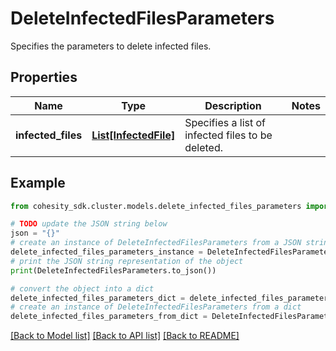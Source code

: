 # DeleteInfectedFilesParameters

Specifies the parameters to delete infected files.

## Properties

Name | Type | Description | Notes
------------ | ------------- | ------------- | -------------
**infected_files** | [**List[InfectedFile]**](InfectedFile.md) | Specifies a list of infected files to be deleted. | 

## Example

```python
from cohesity_sdk.cluster.models.delete_infected_files_parameters import DeleteInfectedFilesParameters

# TODO update the JSON string below
json = "{}"
# create an instance of DeleteInfectedFilesParameters from a JSON string
delete_infected_files_parameters_instance = DeleteInfectedFilesParameters.from_json(json)
# print the JSON string representation of the object
print(DeleteInfectedFilesParameters.to_json())

# convert the object into a dict
delete_infected_files_parameters_dict = delete_infected_files_parameters_instance.to_dict()
# create an instance of DeleteInfectedFilesParameters from a dict
delete_infected_files_parameters_from_dict = DeleteInfectedFilesParameters.from_dict(delete_infected_files_parameters_dict)
```
[[Back to Model list]](../README.md#documentation-for-models) [[Back to API list]](../README.md#documentation-for-api-endpoints) [[Back to README]](../README.md)


